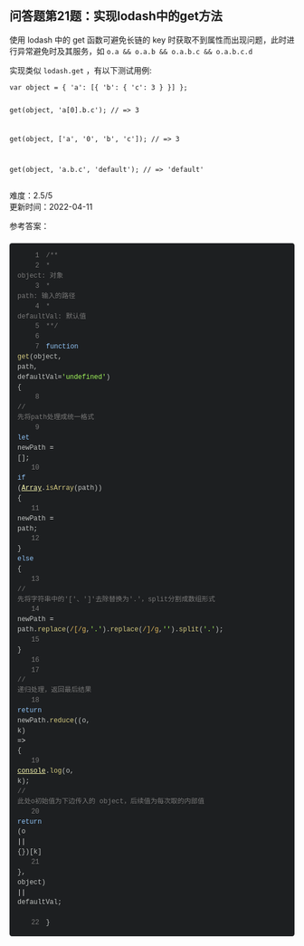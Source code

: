 <div><h2 class="title___3qmX3">&#x95EE;&#x7B54;&#x9898;&#x7B2C;21&#x9898;&#xFF1A;&#x5B9E;&#x73B0;lodash&#x4E2D;&#x7684;get&#x65B9;&#x6CD5;</h2><div class="descBox___DeQQJ"><div class="markdown-body"><p>&#x4F7F;&#x7528; lodash &#x4E2D;&#x7684; get &#x51FD;&#x6570;&#x53EF;&#x907F;&#x514D;&#x957F;&#x94FE;&#x7684; key &#x65F6;&#x83B7;&#x53D6;&#x4E0D;&#x5230;&#x5C5E;&#x6027;&#x800C;&#x51FA;&#x73B0;&#x95EE;&#x9898;&#xFF0C;&#x6B64;&#x65F6;&#x8FDB;&#x884C;&#x5F02;&#x5E38;&#x907F;&#x514D;&#x65F6;&#x53CA;&#x5176;&#x670D;&#x52A1;&#xFF0C;&#x5982; <code>o.a && o.a.b && o.a.b.c && o.a.b.c.d</code></p>
<p>&#x5B9E;&#x73B0;&#x7C7B;&#x4F3C; <code>lodash.get</code> &#xFF0C;&#x6709;&#x4EE5;&#x4E0B;&#x6D4B;&#x8BD5;&#x7528;&#x4F8B;:</p>
<pre><code>var object = { 'a': [{ 'b': { 'c': 3 } }] };
 
get(object, 'a[0].b.c');
// => 3
 
get(object, ['a', '0', 'b', 'c']);
// => 3
 
get(object, 'a.b.c', 'default');
// => 'default'
</code></pre></div></div><div class="secondBox___2B0S4"><div>&#x96BE;&#x5EA6;&#xFF1A;<span>2.5/5</span></div><span>&#x66F4;&#x65B0;&#x65F6;&#x95F4;&#xFF1A;<!-- -->2022-04-11</span></div><div><p class="answerTitle___1T-fK">&#x53C2;&#x8003;&#x7B54;&#x6848;&#xFF1A;</p></div><div class="markdown-body"><pre><div class="codeBox___24JI7"><div style="color:#c5c8c6;text-shadow:0 1px rgba(0, 0, 0, 0.3);font-family:Inconsolata, Monaco, Consolas, 'Courier New', Courier, monospace;direction:ltr;text-align:left;white-space:pre;word-spacing:normal;word-break:normal;line-height:1.5;-moz-tab-size:4;-o-tab-size:4;tab-size:4;-webkit-hyphens:none;-moz-hyphens:none;-ms-hyphens:none;hyphens:none;padding:1em;margin:.5em 0;overflow:auto;border-radius:0.3em;background:#1d1f21"><code class="language-js" style="color:#c5c8c6;text-shadow:0 1px rgba(0, 0, 0, 0.3);font-family:Inconsolata, Monaco, Consolas, 'Courier New', Courier, monospace;direction:ltr;text-align:left;white-space:pre;word-spacing:normal;word-break:normal;line-height:1.5;-moz-tab-size:4;-o-tab-size:4;tab-size:4;-webkit-hyphens:none;-moz-hyphens:none;-ms-hyphens:none;hyphens:none"><span class="linenumber react-syntax-highlighter-line-number" style="display:inline-block;min-width:3.25em;padding-right:1em;text-align:right;user-select:none;color:#7C7C7C">1</span><span class="token doc-comment" style="color:#7C7C7C">/**
</span><span class="token doc-comment" style="color:#7C7C7C"><span class="linenumber react-syntax-highlighter-line-number" style="display:inline-block;min-width:3.25em;padding-right:1em;text-align:right;user-select:none;color:#7C7C7C">2</span>* object: &#x5BF9;&#x8C61;
</span><span class="token doc-comment" style="color:#7C7C7C"><span class="linenumber react-syntax-highlighter-line-number" style="display:inline-block;min-width:3.25em;padding-right:1em;text-align:right;user-select:none;color:#7C7C7C">3</span>* path: &#x8F93;&#x5165;&#x7684;&#x8DEF;&#x5F84;
</span><span class="token doc-comment" style="color:#7C7C7C"><span class="linenumber react-syntax-highlighter-line-number" style="display:inline-block;min-width:3.25em;padding-right:1em;text-align:right;user-select:none;color:#7C7C7C">4</span>* defaultVal: &#x9ED8;&#x8BA4;&#x503C;
</span><span class="linenumber react-syntax-highlighter-line-number" style="display:inline-block;min-width:3.25em;padding-right:1em;text-align:right;user-select:none;color:#7C7C7C">5</span><span class="token doc-comment" style="color:#7C7C7C">**/</span><span>
</span><span class="linenumber react-syntax-highlighter-line-number" style="display:inline-block;min-width:3.25em;padding-right:1em;text-align:right;user-select:none;color:#7C7C7C">6</span> 
<span class="linenumber react-syntax-highlighter-line-number" style="display:inline-block;min-width:3.25em;padding-right:1em;text-align:right;user-select:none;color:#7C7C7C">7</span><span></span><span class="token" style="color:#96CBFE">function</span><span> </span><span class="token" style="color:#DAD085">get</span><span class="token" style="color:#c5c8c6">(</span><span>object</span><span class="token" style="color:#c5c8c6">,</span><span> path</span><span class="token" style="color:#c5c8c6">,</span><span> defaultVal</span><span class="token" style="color:#EDEDED">=</span><span class="token" style="color:#A8FF60">'undefined'</span><span class="token" style="color:#c5c8c6">)</span><span> </span><span class="token" style="color:#c5c8c6">{</span><span>
</span><span class="linenumber react-syntax-highlighter-line-number" style="display:inline-block;min-width:3.25em;padding-right:1em;text-align:right;user-select:none;color:#7C7C7C">8</span><span>    </span><span class="token" style="color:#7C7C7C">// &#x5148;&#x5C06;path&#x5904;&#x7406;&#x6210;&#x7EDF;&#x4E00;&#x683C;&#x5F0F;</span><span>
</span><span class="linenumber react-syntax-highlighter-line-number" style="display:inline-block;min-width:3.25em;padding-right:1em;text-align:right;user-select:none;color:#7C7C7C">9</span><span>    </span><span class="token" style="color:#96CBFE">let</span><span> newPath </span><span class="token" style="color:#EDEDED">=</span><span> </span><span class="token" style="color:#c5c8c6">[</span><span class="token" style="color:#c5c8c6">]</span><span class="token" style="color:#c5c8c6">;</span><span>
</span><span class="linenumber react-syntax-highlighter-line-number" style="display:inline-block;min-width:3.25em;padding-right:1em;text-align:right;user-select:none;color:#7C7C7C">10</span><span>    </span><span class="token control-flow" style="color:#96CBFE">if</span><span> </span><span class="token" style="color:#c5c8c6">(</span><span class="token known-class-name" style="color:#FFFFB6;text-decoration:underline">Array</span><span class="token" style="color:#c5c8c6">.</span><span class="token method property-access" style="color:#DAD085">isArray</span><span class="token" style="color:#c5c8c6">(</span><span>path</span><span class="token" style="color:#c5c8c6">)</span><span class="token" style="color:#c5c8c6">)</span><span> </span><span class="token" style="color:#c5c8c6">{</span><span>
</span><span class="linenumber react-syntax-highlighter-line-number" style="display:inline-block;min-width:3.25em;padding-right:1em;text-align:right;user-select:none;color:#7C7C7C">11</span><span>        newPath </span><span class="token" style="color:#EDEDED">=</span><span> path</span><span class="token" style="color:#c5c8c6">;</span><span>
</span><span class="linenumber react-syntax-highlighter-line-number" style="display:inline-block;min-width:3.25em;padding-right:1em;text-align:right;user-select:none;color:#7C7C7C">12</span><span>    </span><span class="token" style="color:#c5c8c6">}</span><span> </span><span class="token control-flow" style="color:#96CBFE">else</span><span> </span><span class="token" style="color:#c5c8c6">{</span><span>
</span><span class="linenumber react-syntax-highlighter-line-number" style="display:inline-block;min-width:3.25em;padding-right:1em;text-align:right;user-select:none;color:#7C7C7C">13</span><span>        </span><span class="token" style="color:#7C7C7C">// &#x5148;&#x5C06;&#x5B57;&#x7B26;&#x4E32;&#x4E2D;&#x7684;'['&#x3001;']'&#x53BB;&#x9664;&#x66FF;&#x6362;&#x4E3A;'.'&#xFF0C;split&#x5206;&#x5272;&#x6210;&#x6570;&#x7EC4;&#x5F62;&#x5F0F;</span><span>
</span><span class="linenumber react-syntax-highlighter-line-number" style="display:inline-block;min-width:3.25em;padding-right:1em;text-align:right;user-select:none;color:#7C7C7C">14</span><span>        newPath </span><span class="token" style="color:#EDEDED">=</span><span> path</span><span class="token" style="color:#c5c8c6">.</span><span class="token method property-access" style="color:#DAD085">replace</span><span class="token" style="color:#c5c8c6">(</span><span class="token regex-delimiter" style="color:#E9C062">/</span><span class="token regex-source language-regex" style="color:#E9C062">\[</span><span class="token regex-delimiter" style="color:#E9C062">/</span><span class="token regex-flags" style="color:#E9C062">g</span><span class="token" style="color:#c5c8c6">,</span><span class="token" style="color:#A8FF60">'.'</span><span class="token" style="color:#c5c8c6">)</span><span class="token" style="color:#c5c8c6">.</span><span class="token method property-access" style="color:#DAD085">replace</span><span class="token" style="color:#c5c8c6">(</span><span class="token regex-delimiter" style="color:#E9C062">/</span><span class="token regex-source language-regex" style="color:#E9C062">\]</span><span class="token regex-delimiter" style="color:#E9C062">/</span><span class="token regex-flags" style="color:#E9C062">g</span><span class="token" style="color:#c5c8c6">,</span><span class="token" style="color:#A8FF60">''</span><span class="token" style="color:#c5c8c6">)</span><span class="token" style="color:#c5c8c6">.</span><span class="token method property-access" style="color:#DAD085">split</span><span class="token" style="color:#c5c8c6">(</span><span class="token" style="color:#A8FF60">'.'</span><span class="token" style="color:#c5c8c6">)</span><span class="token" style="color:#c5c8c6">;</span><span>
</span><span class="linenumber react-syntax-highlighter-line-number" style="display:inline-block;min-width:3.25em;padding-right:1em;text-align:right;user-select:none;color:#7C7C7C">15</span><span>    </span><span class="token" style="color:#c5c8c6">}</span><span>
</span><span class="linenumber react-syntax-highlighter-line-number" style="display:inline-block;min-width:3.25em;padding-right:1em;text-align:right;user-select:none;color:#7C7C7C">16</span> 
<span class="linenumber react-syntax-highlighter-line-number" style="display:inline-block;min-width:3.25em;padding-right:1em;text-align:right;user-select:none;color:#7C7C7C">17</span><span>    </span><span class="token" style="color:#7C7C7C">// &#x9012;&#x5F52;&#x5904;&#x7406;&#xFF0C;&#x8FD4;&#x56DE;&#x6700;&#x540E;&#x7ED3;&#x679C;</span><span>
</span><span class="linenumber react-syntax-highlighter-line-number" style="display:inline-block;min-width:3.25em;padding-right:1em;text-align:right;user-select:none;color:#7C7C7C">18</span><span>    </span><span class="token control-flow" style="color:#96CBFE">return</span><span> newPath</span><span class="token" style="color:#c5c8c6">.</span><span class="token method property-access" style="color:#DAD085">reduce</span><span class="token" style="color:#c5c8c6">(</span><span class="token" style="color:#c5c8c6">(</span><span class="token parameter">o</span><span class="token parameter" style="color:#c5c8c6">,</span><span class="token parameter"> k</span><span class="token" style="color:#c5c8c6">)</span><span> </span><span class="token arrow" style="color:#EDEDED">=></span><span> </span><span class="token" style="color:#c5c8c6">{</span><span>
</span><span class="linenumber react-syntax-highlighter-line-number" style="display:inline-block;min-width:3.25em;padding-right:1em;text-align:right;user-select:none;color:#7C7C7C">19</span><span>        </span><span class="token console" style="color:#FFFFB6;text-decoration:underline">console</span><span class="token" style="color:#c5c8c6">.</span><span class="token method property-access" style="color:#DAD085">log</span><span class="token" style="color:#c5c8c6">(</span><span>o</span><span class="token" style="color:#c5c8c6">,</span><span> k</span><span class="token" style="color:#c5c8c6">)</span><span class="token" style="color:#c5c8c6">;</span><span> </span><span class="token" style="color:#7C7C7C">// &#x6B64;&#x5904;o&#x521D;&#x59CB;&#x503C;&#x4E3A;&#x4E0B;&#x8FB9;&#x4F20;&#x5165;&#x7684; object&#xFF0C;&#x540E;&#x7EED;&#x503C;&#x4E3A;&#x6BCF;&#x6B21;&#x53D6;&#x7684;&#x5185;&#x90E8;&#x503C;</span><span>
</span><span class="linenumber react-syntax-highlighter-line-number" style="display:inline-block;min-width:3.25em;padding-right:1em;text-align:right;user-select:none;color:#7C7C7C">20</span><span>        </span><span class="token control-flow" style="color:#96CBFE">return</span><span> </span><span class="token" style="color:#c5c8c6">(</span><span>o </span><span class="token" style="color:#EDEDED">||</span><span> </span><span class="token" style="color:#c5c8c6">{</span><span class="token" style="color:#c5c8c6">}</span><span class="token" style="color:#c5c8c6">)</span><span class="token" style="color:#c5c8c6">[</span><span>k</span><span class="token" style="color:#c5c8c6">]</span><span>
</span><span class="linenumber react-syntax-highlighter-line-number" style="display:inline-block;min-width:3.25em;padding-right:1em;text-align:right;user-select:none;color:#7C7C7C">21</span><span>    </span><span class="token" style="color:#c5c8c6">}</span><span class="token" style="color:#c5c8c6">,</span><span> object</span><span class="token" style="color:#c5c8c6">)</span><span> </span><span class="token" style="color:#EDEDED">||</span><span> defaultVal</span><span class="token" style="color:#c5c8c6">;</span><span>   
</span><span class="linenumber react-syntax-highlighter-line-number" style="display:inline-block;min-width:3.25em;padding-right:1em;text-align:right;user-select:none;color:#7C7C7C">22</span><span></span><span class="token" style="color:#c5c8c6">}</span></code></div></div></pre></div><div style="margin-top:20px"></div></div>